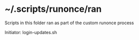 # ~/.scripts/runonce/ran

Scripts in this folder ran as part of the custom runonce process

Initiator: login-updates.sh